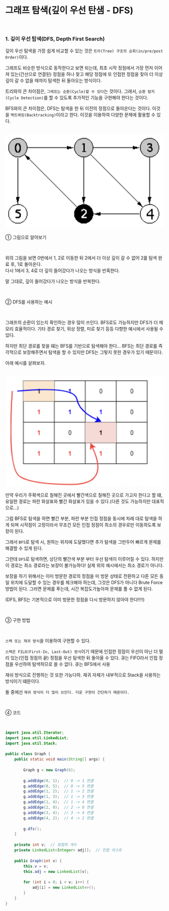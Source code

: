 # 그래프 탐색(깊이 우선 탄샘 - DFS)

<br>

### 1. 깊이 우선 탑색(DFS, Depth First Search)

깊이 우선 탐색을 가장 쉽게 비교할 수 있는 것은 `트리(Tree) 구조의 순회(in/pre/post Order)`이다.

그래프도 비슷한 방식으로 동작한다고 보면 되는데, 최초 시작 정점에서 가장 먼저 이어져 있는(간선으로 연결된) 정점을 하나 찾고 해당 정점에 또 인접한 정점을 찾아 더 이상 깊이 갈 수 없을 때까지 탐색한 뒤 돌아오는 방식이다.   

트리와의 큰 차이점은, `그래프는 순환(Cycle)할 수 있다`는 것이다. 그래서, `순환 탐지(Cycle Detection)`를 할 수 있도록 추가적인 기능을 구현해야 한다는 것이다.   

BFS와의 큰 차이점은, DFS는 탐색을 한 뒤 이전의 정점으로 돌아온다는 것이다. 이것을 `백트래킹(Backtracking)`이라고 한다. 이것을 이용하여 다양한 문제에 활용할 수 있다.   

<br>

<img src="img/img05.png">

<br>

① 그림으로 알아보기   

<br>

위의 그림을 보면 0번에서 1, 2로 이동한 뒤 2에서 더 이상 깊이 갈 수 없어 2를 탐색 완료 후, 1로 돌아온다.   
다시 1에서 3, 4로 더 깊이 들어갔다가 나오는 방식을 반혹한다.   

말 그대로, 깊이 들어갔다가 나오는 방식을 반복한다.   

<br>

② DFS를 사용하는 예시

<br>

그래프의 순환이 있는지 확인하는 경우 많이 쓰인다. BFS로도 가능하지만 DFS가 더 메모리 효율적이다. 기타 경로 찾기, 위상 정렬, 미로 찾기 등등 다향한 예시에서 사용될 수 있다.   

하지만 최단 경로를 찾을 떄는 BFS를 기반으로 탐색해야 한다... BFS는 최단 경로를 즉각적으로 보장해주면서 탐색을 할 수 있지만 DFS는 그렇지 못한 경우가 있기 때문이다.   

아래 예시를 살펴보자.   

<br>

<img src="img/img06.png">

<br>

만약 우리가 주확색으로 칠해진 곳에서 빨간색으로 칠해진 곳으로 가고자 한다고 할 떄, 유일한 경로는 파란 화살표와 빨간 화살표가 있을 수 있다.(다른 것도 가능하지만 대표적으로...)   

그럼 BFS로 탐색을 하면 빨간 부분, 파란 부분 인접 정점을 동시에 차례 대로 탐색을 하게 되며 시작점이 고정이라서 무조건 모든 인접 정점이 최소의 경우로만 이동하도록 보장이 된다.   

그래서 `BFS`로 탐색 시, 원하는 위치에 도달했다면 추가 탐색을 그만두어 빠르게 문제를 해결할 수 있게 된다.  

그런데 `DFS`로 탐색하면, 상단의 빨간색 부분 부터 우선 탐색이 이루어질 수 있다. 하지만 이 경로는 최소 경로라는 보장이 불가능하다! 실제 위의 예시에서는 최소 경로가 아니다.   

보장을 하기 위해서는 이미 방문한 경로의 정점을 미 방문 상태로 전환하고 다른 모든 동일 위치에 도달할 수 있는 경우를 체크해야 하는데, 그것은 DFS가 아니다 Brute Force 방법이 된다. 그러면 문제를 푸는데, 시간 복잡도가높아져 문제를 풀 수 없게 된다.   

(DFS, BFS는 기본적으로 이미 방문한 정점을 다시 방문하지 않아야 한다!!!!)   

<br>

③ 구현 방법

<br>

`스택 또는 재귀 방식`을 이용하여 구현할 수 있다.   

`스택은 FILO(First-In, Last-Out) 방식`이기 때문에 인접한 정점이 우선이 아닌 더 멀리 있는(인접 정점의 끝) 정점을 우선 탐색한 뒤 돌아올 수 있다. 큐는 FIFO라서 인접 정점을 우선하여 탐색하므로 쓸 수 없다. 큐는 BFS에서 사용   

재쉬 방식으로 진행하는 것 또한 가능다하. 재귀 자체가 내부적으로 Stack을 사용하는 방식이기 떄문이다.  

둘 중에선 `재귀 방식이 더 많이 쓰인다. 더운 구현이 간단하기 때문이다.`   

<br>

④ 코드

<br>

```Java
import java.util.Iterator;
import java.util.LinkedList;
import java.util.Stack;

public class Graph {
    public static void main(String[] args) {

        Graph g = new Graph(6);

        g.addEdge(0, 1);  // 0 -> 1 연결
        g.addEdge(0, 5);  // 0 -> 5 연결
        g.addEdge(1, 2);  // 1 -> 2 연결
        g.addEdge(1, 3);  // 1 -> 3 연결
        g.addEdge(1, 4);  // 1 -> 4 연결
        g.addEdge(2, 0);  // 2 -> 0 연결
        g.addEdge(3, 4);  // 3 -> 4 연결
        g.addEdge(4, 2);  // 4 -> 2 연결

        g.dfs();
    }

    private int v;  // 정점의 개수
    private LinkedList<Integer> adj[];  // 인접 리스트

    public Graph(int v) {
        this.v = v;
        this.adj = new LinkedList[v];

        for (int i = 0; i < v; i++) {
            adj[i] = new LinkedList<>();
        }
    }
}
```
